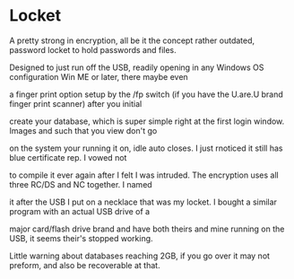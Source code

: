 # Locket

A pretty strong in encryption, all be it the concept rather outdated, password locket to hold passwords and files.

Designed to just run off the USB, readily opening in any Windows OS configuration Win ME or later, there maybe even

a finger print option setup by the /fp switch (if you have the U.are.U brand finger print scanner) after you initial

create your database, which is super simple right at the first login window.  Images and such that you view don't go

on the system your running it on, idle auto closes.  I just rnoticed it still has blue certificate rep.  I vowed not

to compile it ever again after I felt I was intruded. The encryption uses all three RC/DS and NC together.  I named

it after the USB I put on a necklace that was my locket.  I bought a similar program with an actual USB drive of a

major card/flash drive brand and have both theirs and mine running on the USB, it seems their's stopped working.

Little warning about databases reaching 2GB, if you go over it may not preform, and also be recoverable at that.